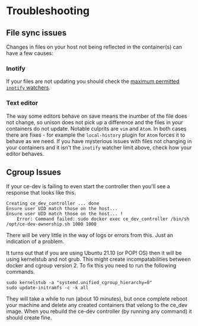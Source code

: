 # Troubleshooting
## File sync issues
Changes in files on your host not being reflected in the container(s) can have a few causes:
### Inotify
If your files are not updating you should check the [maximum permitted `inotify` watchers](install#inotify-watcher-limit).
### Text editor
The way some editors behave on save means the inumber of the file does not change, so unison does not pick up a difference and the files in your containers do not update. Notable culprits are `vim` and `Atom`. In both cases there are fixes - for example the `local-history` plugin for `Atom` forces it to behave as we need. If you have mysterious issues with files not changing in your containers and it isn't the `inotify` watcher limit above, check how your editor behaves.

## Cgroup Issues
If your ce-dev is failing to even start the controller then you'll see a response that looks like this.
```
Creating ce_dev_controller ... done
Ensure user UID match those on the host...
Ensure user UID match those on the host... !
    Error: Command failed: sudo docker exec ce_dev_controller /bin/sh /opt/ce-dev-ownership.sh 1000 1000
```
There will be very little in the way of logs or errors from this. Just an indication of a problem.

It turns out that if you are using Ubuntu 21.10 (or POP! OS) then it will be using kernelstub and not grub. This might create incompatabilities between docker and cgroup version 2. To fix this you need to run the following commands.

```
sudo kernelstub -a "systemd.unified_cgroup_hierarchy=0"  
sudo update-initramfs -c -k all
```

They will take a while to run (about 10 minutes), but once complete reboot your machine and delete any created containers that velong to the ce_dev image. When you rebuild the ce-dev controller (by running any command) it should create fine.
